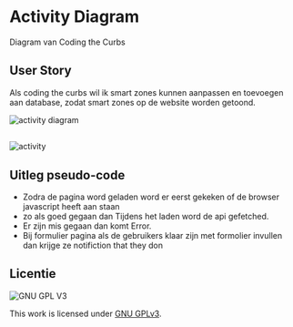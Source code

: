 

#  Activity Diagram
Diagram van Coding the Curbs

## User Story
Als coding the curbs wil ik smart zones kunnen aanpassen en toevoegen aan database, zodat  smart zones op de website worden getoond.


![activity diagram](https://user-images.githubusercontent.com/90189815/159186719-f80883ef-504a-432b-9192-1d5b251378d8.jpg)

##
![activity](https://user-images.githubusercontent.com/90189815/157426810-9d1bbcfe-8859-4619-b43b-19035ae6b338.jpeg)

## Uitleg pseudo-code 
* Zodra de pagina word geladen word er eerst gekeken of de browser javascript heeft aan staan
* zo als goed gegaan dan  Tijdens het laden word de api gefetched.
*  Er zijn mis gegaan dan komt Error.
*  Bij formulier pagina als de gebruikers klaar zijn met formolier invullen dan krijge ze notifiction that they don

## Licentie

![GNU GPL V3](https://www.gnu.org/graphics/gplv3-127x51.png)

This work is licensed under [GNU GPLv3](./LICENSE).
